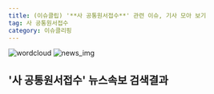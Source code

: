 ```yaml
---
title: (이슈클립) '**사 공통원서접수**' 관련 이슈, 기사 모아 보기
tag: 사 공통원서접수
category: 이슈클리핑
---
```

![wordcloud](https://s3.ap-northeast-2.amazonaws.com/lyrics101-wordcloud/2018-09-11-1536653481.png)
![news_img](https://user-images.githubusercontent.com/42597476/44507050-1206f400-a6e4-11e8-8d98-7ffbfebb353f.png)
## **'**사 공통원서접수**'** 뉴스속보 검색결과

